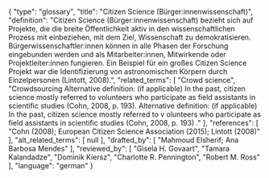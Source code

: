 {
    "type": "glossary",
    "title": "Citizen Science (Bürger:innenwissenschaft)",
    "definition": "Citizen Science (Bürger:innenwissenschaft) bezieht sich auf Projekte, die die breite Öffentlichkeit aktiv in den wissenschaftlichen Prozess mit einbeziehen, mit dem Ziel, Wissenschaft zu demokratisieren. Bürgerwissenschaftler:innen können in alle Phasen der Forschung eingebunden werden und als Mitarbeiter:innen, Mitwirkende oder Projektleiter:innen fungieren. Ein Beispiel für ein großes Citizen Science Projekt war die Identifizierung von astronomischen Körpern durch Einzelpersonen (Lintott, 2008).",
    "related_terms": [
        "Crowd science",
        "Crowdsourcing Alternative definition: (if applicable) In the past, citizen science mostly referred to volunteers who participate as field assistants in scientific studies (Cohn, 2008, p. 193). Alternative definition: (if applicable) In the past, citizen science mostly referred to v olunteers who participate as field assistants in scientific studies (Cohn, 2008, p. 193) ."
    ],
    "references": [
        "Cohn (2008); European Citizen Science Association (2015); Lintott (2008)"
    ],
    "alt_related_terms": [
        null
    ],
    "drafted_by": [
        "Mahmoud Elsherif; Ana Barbosa Mendes"
    ],
    "reviewed_by": [
        "Gisela H. Govaart",
        "Tamara Kalandadze",
        "Dominik Kiersz",
        "Charlotte R. Pennington",
        "Robert M. Ross"
    ],
    "language": "german"
}